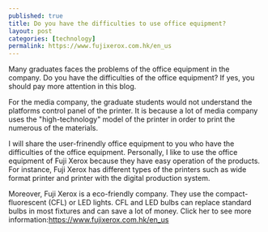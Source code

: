 ```yaml
---
published: true
title: Do you have the difficulties to use office equipment? 
layout: post
categories: [technology]
permalink: https://www.fujixerox.com.hk/en_us
---
```

Many graduates faces the problems of the office equipment in the company. Do you have the difficulties of the office equipment? If yes, you should pay more attention in this blog. 

For the media company, the graduate students  would not understand the platforms control panel of the printer. It is because a lot of media company uses the "high-technology" model of the printer in order to print the numerous of the materials. 

I will share the user-frinendly office equipment to you who have the difficulties of the office equipment. Personally, I like to use the office equipment of Fuji Xerox because they have easy operation of the products. For instance, Fuji Xerox has different types of the printers such as wide format  printer and printer with the digital production system. 

Moreover, Fuji Xerox is a eco-friendly company. They use the compact-fluorescent (CFL) or LED lights. CFL and LED bulbs can replace standard bulbs in most fixtures and can save a lot of money. Click her to see more information:https://www.fujixerox.com.hk/en_us